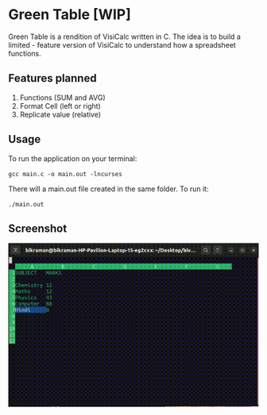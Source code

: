 # Green Table [WIP]

Green Table is a rendition of VisiCalc written in C. The idea is to build a limited - feature version of VisiCalc to understand how a spreadsheet functions.

## Features planned

1. Functions (SUM and AVG)
2. Format Cell (left or right)
3. Replicate value (relative)

## Usage

To run the application on your terminal:

```
gcc main.c -o main.out -lncurses
```

There will a main.out file created in the same folder. To run it:

```
./main.out
```

## Screenshot

![](https://github.com/beniezsche/Green-Table/blob/master/screenshot/scrolling_preview.gif)
